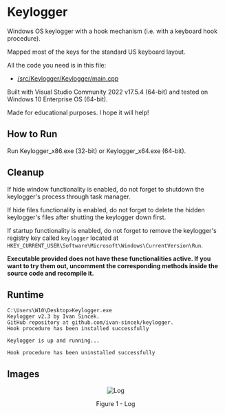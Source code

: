 # Keylogger

Windows OS keylogger with a hook mechanism (i.e. with a keyboard hook procedure).

Mapped most of the keys for the standard US keyboard layout.

All the code you need is in this file:

* [/src/Keylogger/Keylogger/main.cpp](https://github.com/ivan-sincek/keylogger/blob/master/src/Keylogger/Keylogger/main.cpp)

Built with Visual Studio Community 2022 v17.5.4 (64-bit) and tested on Windows 10 Enterprise OS (64-bit).

Made for educational purposes. I hope it will help!

## How to Run

Run Keylogger_x86.exe (32-bit) or Keylogger_x64.exe (64-bit).

## Cleanup

If hide window functionality is enabled, do not forget to shutdown the keylogger's process through task manager.

If hide files functionality is enabled, do not forget to delete the hidden keylogger's files after shutting the keylogger down first.

If startup functionality is enabled, do not forget to remove the keylogger's registry key called `keylogger` located at `HKEY_CURRENT_USER\Software\Microsoft\Windows\CurrentVersion\Run`.

**Executable provided does not have these functionalities active. If you want to try them out, uncomment the corresponding methods inside the source code and recompile it.**

## Runtime

```fundamental
C:\Users\W10\Desktop>Keylogger.exe
Keylogger v2.3 by Ivan Sincek.
GitHub repository at github.com/ivan-sincek/keylogger.
Hook procedure has been installed successfully

Keylogger is up and running...

Hook procedure has been uninstalled successfully
```

## Images

<p align="center"><img src="https://github.com/ivan-sincek/keylogger/blob/master/img/log.jpg" alt="Log"></p>

<p align="center">Figure 1 - Log</p>
